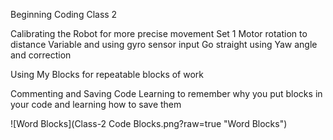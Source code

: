 Beginning Coding Class 2

Calibrating the Robot for more precise movement
		Set 1 Motor rotation to distance
Variable and using gyro sensor input 
		Go straight using Yaw angle and correction

Using My Blocks for repeatable blocks of work

Commenting and Saving Code
Learning to remember why you put blocks in your code and learning how to save them

![Word Blocks](Class-2 Code Blocks.png?raw=true "Word Blocks")


